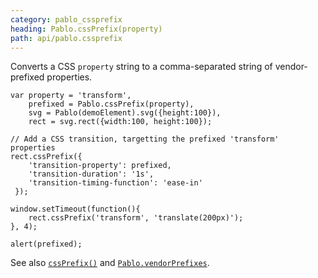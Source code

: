 ```yaml
---
category: pablo_cssprefix
heading: Pablo.cssPrefix(property)
path: api/pablo.cssprefix
---
```


Converts a CSS `property` string to a comma-separated string of vendor-prefixed properties.

    var property = 'transform',
        prefixed = Pablo.cssPrefix(property),
        svg = Pablo(demoElement).svg({height:100}),
        rect = svg.rect({width:100, height:100});

    // Add a CSS transition, targetting the prefixed 'transform' properties
    rect.cssPrefix({
        'transition-property': prefixed,
        'transition-duration': '1s',
        'transition-timing-function': 'ease-in'
     });

    window.setTimeout(function(){
        rect.cssPrefix('transform', 'translate(200px)');
    }, 4);

    alert(prefixed);


See also [`cssPrefix()`](/api/cssPrefix/) and [`Pablo.vendorPrefixes`](/api/Pablo.vendorPrefixes/).


